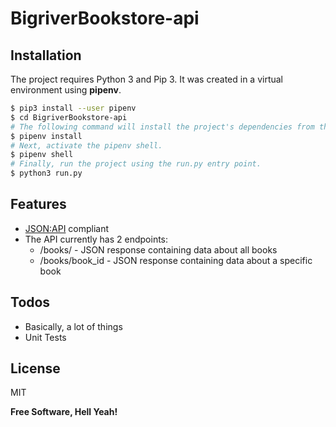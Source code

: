 # BigriverBookstore-api

## Installation

The project requires Python 3 and Pip 3. It was created in a virtual environment using **pipenv**.

```sh
$ pip3 install --user pipenv
$ cd BigriverBookstore-api
# The following command will install the project's dependencies from the Pipfile.
$ pipenv install
# Next, activate the pipenv shell.
$ pipenv shell
# Finally, run the project using the run.py entry point.
$ python3 run.py
```

## Features

-   [JSON:API](https://jsonapi.org/) compliant
-   The API currently has 2 endpoints:
    -   /books/ - JSON response containing data about all books
    -   /books/book_id - JSON response containing data about a specific book

## Todos

-   Basically, a lot of things
-   Unit Tests

License
-------
MIT

**Free Software, Hell Yeah!**
